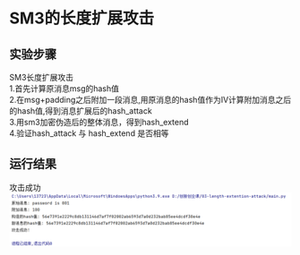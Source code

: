 # SM3的长度扩展攻击
## 实验步骤

SM3长度扩展攻击<br>
    1.首先计算原消息msg的hash值<br>
    2.在msg+padding之后附加一段消息,用原消息的hash值作为IV计算附加消息之后的hash值,得到消息扩展后的hash_attack<br>
    3.用sm3加密伪造后的整体消息，得到hash_extend<br>
    4.验证hash_attack 与 hash_extend 是否相等<br>

## 运行结果
攻击成功
![img.png](img.png)